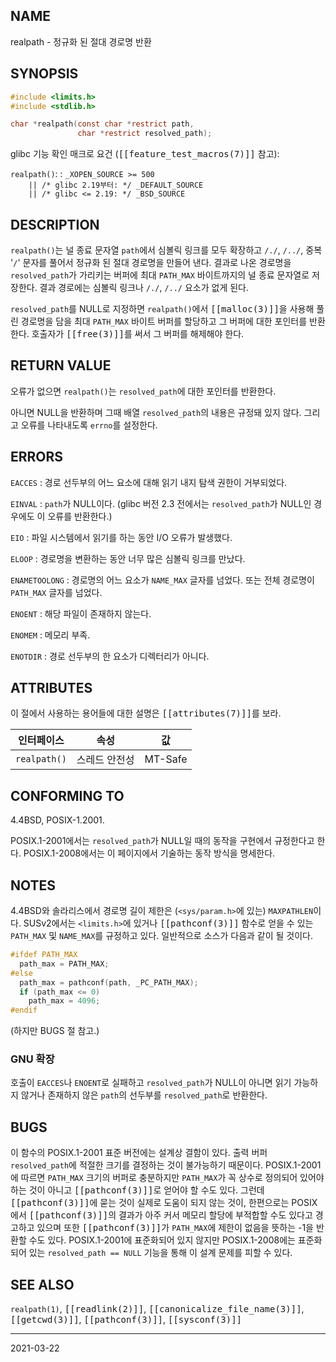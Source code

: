 ## NAME

realpath - 정규화 된 절대 경로명 반환

## SYNOPSIS

```c
#include <limits.h>
#include <stdlib.h>

char *realpath(const char *restrict path,
               char *restrict resolved_path);
```

glibc 기능 확인 매크로 요건 (<tt>[[feature_test_macros(7)]]</tt> 참고):

`realpath()`:
:   `_XOPEN_SOURCE >= 500`<br>
    `    || /* glibc 2.19부터: */ _DEFAULT_SOURCE`<br>
    `    || /* glibc <= 2.19: */ _BSD_SOURCE`

## DESCRIPTION

`realpath()`는 널 종료 문자열 `path`에서 심볼릭 링크를 모두 확장하고 `/./`, `/../`, 중복 '`/`' 문자를 풀어서 정규화 된 절대 경로명을 만들어 낸다. 결과로 나온 경로명을 `resolved_path`가 가리키는 버퍼에 최대 `PATH_MAX` 바이트까지의 널 종료 문자열로 저장한다. 결과 경로에는 심볼릭 링크나 `/./`, `/../` 요소가 없게 된다.

`resolved_path`를 NULL로 지정하면 `realpath()`에서 <tt>[[malloc(3)]]</tt>을 사용해 풀린 경로명을 담을 최대 `PATH_MAX` 바이트 버퍼를 할당하고 그 버퍼에 대한 포인터를 반환한다. 호출자가 <tt>[[free(3)]]</tt>를 써서 그 버퍼를 해제해야 한다.

## RETURN VALUE

오류가 없으면 `realpath()`는 `resolved_path`에 대한 포인터를 반환한다.

아니면 NULL을 반환하며 그때 배열 `resolved_path`의 내용은 규정돼 있지 않다. 그리고 오류를 나타내도록 `errno`를 설정한다.

## ERRORS

`EACCES`
:   경로 선두부의 어느 요소에 대해 읽기 내지 탐색 권한이 거부되었다.

`EINVAL`
:   `path`가 NULL이다. (glibc 버전 2.3 전에서는 `resolved_path`가 NULL인 경우에도 이 오류를 반환한다.)

`EIO`
:   파일 시스템에서 읽기를 하는 동안 I/O 오류가 발생했다.

`ELOOP`
:   경로명을 변환하는 동안 너무 많은 심볼릭 링크를 만났다.

`ENAMETOOLONG`
:   경로명의 어느 요소가 `NAME_MAX` 글자를 넘었다. 또는 전체 경로명이 `PATH_MAX` 글자를 넘었다.

`ENOENT`
:   해당 파일이 존재하지 않는다.

`ENOMEM`
:   메모리 부족.

`ENOTDIR`
:   경로 선두부의 한 요소가 디렉터리가 아니다.

## ATTRIBUTES

이 절에서 사용하는 용어들에 대한 설명은 <tt>[[attributes(7)]]</tt>를 보라.

| 인터페이스 | 속성 | 값 |
| --- | --- | --- |
| `realpath()` | 스레드 안전성 | MT-Safe |

## CONFORMING TO

4.4BSD, POSIX-1.2001.

POSIX.1-2001에서는 `resolved_path`가 NULL일 때의 동작을 구현에서 규정한다고 한다. POSIX.1-2008에서는 이 페이지에서 기술하는 동작 방식을 명세한다.

## NOTES

4.4BSD와 솔라리스에서 경로명 길이 제한은 (`<sys/param.h>`에 있는) `MAXPATHLEN`이다. SUSv2에서는 `<limits.h>`에 있거나 <tt>[[pathconf(3)]]</tt> 함수로 얻을 수 있는 `PATH_MAX` 및 `NAME_MAX`를 규정하고 있다. 일반적으로 소스가 다음과 같이 될 것이다.

```c
#ifdef PATH_MAX
  path_max = PATH_MAX;
#else
  path_max = pathconf(path, _PC_PATH_MAX);
  if (path_max <= 0)
    path_max = 4096;
#endif
```

(하지만 BUGS 절 참고.)

### GNU 확장

호출이 `EACCES`나 `ENOENT`로 실패하고 `resolved_path`가 NULL이 아니면 읽기 가능하지 않거나 존재하지 않은 `path`의 선두부를 `resolved_path`로 반환한다.

## BUGS

이 함수의 POSIX.1-2001 표준 버전에는 설계상 결함이 있다. 출력 버퍼 `resolved_path`에 적절한 크기를 결정하는 것이 불가능하기 때문이다. POSIX.1-2001에 따르면 `PATH_MAX` 크기의 버퍼로 충분하지만 `PATH_MAX`가 꼭 상수로 정의되어 있어야 하는 것이 아니고 <tt>[[pathconf(3)]]</tt>로 얻어야 할 수도 있다. 그런데 <tt>[[pathconf(3)]]</tt>에 묻는 것이 실제로 도움이 되지 않는 것이, 한편으로는 POSIX에서 <tt>[[pathconf(3)]]</tt>의 결과가 아주 커서 메모리 할당에 부적합할 수도 있다고 경고하고 있으며 또한 <tt>[[pathconf(3)]]</tt>가 `PATH_MAX`에 제한이 없음을 뜻하는 -1을 반환할 수도 있다. POSIX.1-2001에 표준화되어 있지 않지만 POSIX.1-2008에는 표준화되어 있는 `resolved_path == NULL` 기능을 통해 이 설계 문제를 피할 수 있다.

## SEE ALSO

`realpath(1)`, <tt>[[readlink(2)]]</tt>, <tt>[[canonicalize_file_name(3)]]</tt>, <tt>[[getcwd(3)]]</tt>, <tt>[[pathconf(3)]]</tt>, <tt>[[sysconf(3)]]</tt>

----

2021-03-22
